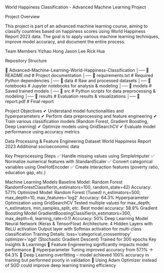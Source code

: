 World Happiness Classification - Advanced Machine Learning Project

Project Overview

This project is part of an advanced machine learning course, aiming to classify countries based on happiness scores using World Happiness Report 2023 data. The goal is to apply various machine learning techniques, improve model accuracy, and document the entire process.

Team Members
Yizhao Hong
Jason Lee
Rick Hua

Repository Structure

📂 Advanced-Machine-Learning-World-Happiness-Classification
│── 📄 README.md           # Project documentation
│── 📄 requirements.txt     # Required Python dependencies
│── 📂 data                # Raw and processed datasets
│── 📂 notebooks           # Jupyter notebooks for analysis & modeling
│── 📂 models              # Saved trained models
│── 📂 src                 # Python scripts for data preprocessing & modeling
│── 📂 results             # Evaluation results & visualizations
│── 📄 report.pdf          # Final report

Project Objectives
✔ Understand model functionalities and hyperparameters
✔ Perform data preprocessing and feature engineering
✔ Train various classification models (Random Forest, Gradient Boosting, Deep Learning)
✔ Optimize models using GridSearchCV
✔ Evaluate model performance using accuracy metrics

Data Processing & Feature Engineering
Dataset
World Happiness Report 2023
Additional socioeconomic data

Key Preprocessing Steps
✅ Handle missing values using SimpleImputer
✅ Normalize numerical features with StandardScaler
✅ Convert categorical variables using OneHotEncoder
✅ Create interaction features (poverty ratio, education gap, etc.)

Machine Learning Models
Baseline Model: Random Forest
RandomForestClassifier(n_estimators=100, random_state=42)
Accuracy: 57.1%
Optimized Model: Random Forest (Tuned)
n_estimators=500, max_depth=10, max_features='log2'
Accuracy: 64.3%
Hyperparameter Optimization using GridSearchCV
Tested multiple values for max_depth, n_estimators, min_samples_split, etc.
Best model accuracy: 58.9%
Gradient Boosting Model
GradientBoostingClassifier(n_estimators=300, max_depth=6, learning_rate=0.1)
Accuracy: 50%
Deep Learning Model
Neural Network (Keras & TensorFlow)
Architecture:
4 Hidden Layers with ReLU activation
Output layer with Softmax activation for multi-class classification
Training Details:
loss='categorical_crossentropy'
optimizer='sgd' (Stochastic Gradient Descent)
Trained for 300 epochs
Key Insights & Learnings
🔹 Feature Engineering significantly impacts model performance
🔹 Hyperparameter Tuning improved accuracy from 57.1% → 64.3%
🔹 Deep Learning overfitting – model achieved 100% accuracy in training but performed poorly in validation
🔹 Using Adam Optimizer instead of SGD could improve deep learning training efficiency


